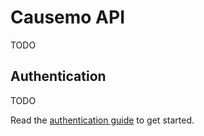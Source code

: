 Causemo API
====================
TODO

Authentication
--------------
TODO

Read the [authentication guide](https://github.com/Causemo/api-doc/blob/master/sections/authentication.md) to get started.

